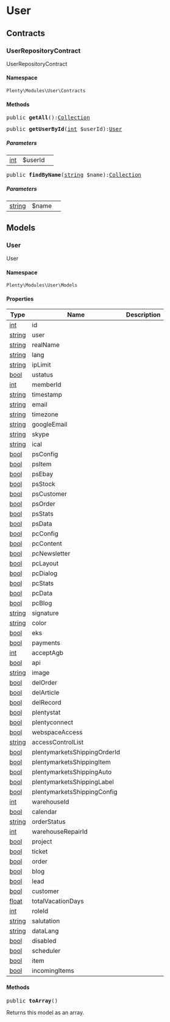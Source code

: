 

# User<a name="user_user"></a>
    
## Contracts<a name="user_user_contracts"></a>
### UserRepositoryContract<a name="user_contracts_userrepositorycontract"></a>

UserRepositoryContract


#### Namespace

`Plenty\Modules\User\Contracts`





#### Methods

<pre>public <strong>getAll</strong>():<a href="miscellaneous#miscellaneous_eloquent_collection">Collection</a>
</pre>

    

    
<pre>public <strong>getUserById</strong>(<a target="_blank" href="http://php.net/int">int</a> $userId):<a href="user#user_models_user">User</a>
</pre>

    

    
##### <strong>Parameters</strong>
    
<table class="table table-condensed">    <tr>
        <td><a target="_blank" href="http://php.net/int">int</a></td>
        <td>$userId</td>
        <td></td>
    </tr>
</table>


<pre>public <strong>findByName</strong>(<a target="_blank" href="http://php.net/string">string</a> $name):<a href="miscellaneous#miscellaneous_eloquent_collection">Collection</a>
</pre>

    

    
##### <strong>Parameters</strong>
    
<table class="table table-condensed">    <tr>
        <td><a target="_blank" href="http://php.net/string">string</a></td>
        <td>$name</td>
        <td></td>
    </tr>
</table>


## Models<a name="user_user_models"></a>
### User<a name="user_models_user"></a>

User


#### Namespace

`Plenty\Modules\User\Models`




#### Properties

<table class="table table-bordered table-striped table-condensed table-hover">
    <thead>
    <tr>
        <th>Type</th>
        <th>Name</th>
        <th>Description</th>
    </tr>
    </thead>
    <tbody><tr>
            <td><a target="_blank" href="http://php.net/int">int</a></td>
            <td>id</td>
            <td></td>
        </tr><tr>
            <td><a target="_blank" href="http://php.net/string">string</a></td>
            <td>user</td>
            <td></td>
        </tr><tr>
            <td><a target="_blank" href="http://php.net/string">string</a></td>
            <td>realName</td>
            <td></td>
        </tr><tr>
            <td><a target="_blank" href="http://php.net/string">string</a></td>
            <td>lang</td>
            <td></td>
        </tr><tr>
            <td><a target="_blank" href="http://php.net/string">string</a></td>
            <td>ipLimit</td>
            <td></td>
        </tr><tr>
            <td><a target="_blank" href="http://php.net/bool">bool</a></td>
            <td>ustatus</td>
            <td></td>
        </tr><tr>
            <td><a target="_blank" href="http://php.net/int">int</a></td>
            <td>memberId</td>
            <td></td>
        </tr><tr>
            <td><a target="_blank" href="http://php.net/string">string</a></td>
            <td>timestamp</td>
            <td></td>
        </tr><tr>
            <td><a target="_blank" href="http://php.net/string">string</a></td>
            <td>email</td>
            <td></td>
        </tr><tr>
            <td><a target="_blank" href="http://php.net/string">string</a></td>
            <td>timezone</td>
            <td></td>
        </tr><tr>
            <td><a target="_blank" href="http://php.net/string">string</a></td>
            <td>googleEmail</td>
            <td></td>
        </tr><tr>
            <td><a target="_blank" href="http://php.net/string">string</a></td>
            <td>skype</td>
            <td></td>
        </tr><tr>
            <td><a target="_blank" href="http://php.net/string">string</a></td>
            <td>ical</td>
            <td></td>
        </tr><tr>
            <td><a target="_blank" href="http://php.net/bool">bool</a></td>
            <td>psConfig</td>
            <td></td>
        </tr><tr>
            <td><a target="_blank" href="http://php.net/bool">bool</a></td>
            <td>psItem</td>
            <td></td>
        </tr><tr>
            <td><a target="_blank" href="http://php.net/bool">bool</a></td>
            <td>psEbay</td>
            <td></td>
        </tr><tr>
            <td><a target="_blank" href="http://php.net/bool">bool</a></td>
            <td>psStock</td>
            <td></td>
        </tr><tr>
            <td><a target="_blank" href="http://php.net/bool">bool</a></td>
            <td>psCustomer</td>
            <td></td>
        </tr><tr>
            <td><a target="_blank" href="http://php.net/bool">bool</a></td>
            <td>psOrder</td>
            <td></td>
        </tr><tr>
            <td><a target="_blank" href="http://php.net/bool">bool</a></td>
            <td>psStats</td>
            <td></td>
        </tr><tr>
            <td><a target="_blank" href="http://php.net/bool">bool</a></td>
            <td>psData</td>
            <td></td>
        </tr><tr>
            <td><a target="_blank" href="http://php.net/bool">bool</a></td>
            <td>pcConfig</td>
            <td></td>
        </tr><tr>
            <td><a target="_blank" href="http://php.net/bool">bool</a></td>
            <td>pcContent</td>
            <td></td>
        </tr><tr>
            <td><a target="_blank" href="http://php.net/bool">bool</a></td>
            <td>pcNewsletter</td>
            <td></td>
        </tr><tr>
            <td><a target="_blank" href="http://php.net/bool">bool</a></td>
            <td>pcLayout</td>
            <td></td>
        </tr><tr>
            <td><a target="_blank" href="http://php.net/bool">bool</a></td>
            <td>pcDialog</td>
            <td></td>
        </tr><tr>
            <td><a target="_blank" href="http://php.net/bool">bool</a></td>
            <td>pcStats</td>
            <td></td>
        </tr><tr>
            <td><a target="_blank" href="http://php.net/bool">bool</a></td>
            <td>pcData</td>
            <td></td>
        </tr><tr>
            <td><a target="_blank" href="http://php.net/bool">bool</a></td>
            <td>pcBlog</td>
            <td></td>
        </tr><tr>
            <td><a target="_blank" href="http://php.net/string">string</a></td>
            <td>signature</td>
            <td></td>
        </tr><tr>
            <td><a target="_blank" href="http://php.net/string">string</a></td>
            <td>color</td>
            <td></td>
        </tr><tr>
            <td><a target="_blank" href="http://php.net/bool">bool</a></td>
            <td>eks</td>
            <td></td>
        </tr><tr>
            <td><a target="_blank" href="http://php.net/bool">bool</a></td>
            <td>payments</td>
            <td></td>
        </tr><tr>
            <td><a target="_blank" href="http://php.net/int">int</a></td>
            <td>acceptAgb</td>
            <td></td>
        </tr><tr>
            <td><a target="_blank" href="http://php.net/bool">bool</a></td>
            <td>api</td>
            <td></td>
        </tr><tr>
            <td><a target="_blank" href="http://php.net/string">string</a></td>
            <td>image</td>
            <td></td>
        </tr><tr>
            <td><a target="_blank" href="http://php.net/bool">bool</a></td>
            <td>delOrder</td>
            <td></td>
        </tr><tr>
            <td><a target="_blank" href="http://php.net/bool">bool</a></td>
            <td>delArticle</td>
            <td></td>
        </tr><tr>
            <td><a target="_blank" href="http://php.net/bool">bool</a></td>
            <td>delRecord</td>
            <td></td>
        </tr><tr>
            <td><a target="_blank" href="http://php.net/bool">bool</a></td>
            <td>plentystat</td>
            <td></td>
        </tr><tr>
            <td><a target="_blank" href="http://php.net/bool">bool</a></td>
            <td>plentyconnect</td>
            <td></td>
        </tr><tr>
            <td><a target="_blank" href="http://php.net/bool">bool</a></td>
            <td>webspaceAccess</td>
            <td></td>
        </tr><tr>
            <td><a target="_blank" href="http://php.net/string">string</a></td>
            <td>accessControlList</td>
            <td></td>
        </tr><tr>
            <td><a target="_blank" href="http://php.net/bool">bool</a></td>
            <td>plentymarketsShippingOrderId</td>
            <td></td>
        </tr><tr>
            <td><a target="_blank" href="http://php.net/bool">bool</a></td>
            <td>plentymarketsShippingItem</td>
            <td></td>
        </tr><tr>
            <td><a target="_blank" href="http://php.net/bool">bool</a></td>
            <td>plentymarketsShippingAuto</td>
            <td></td>
        </tr><tr>
            <td><a target="_blank" href="http://php.net/bool">bool</a></td>
            <td>plentymarketsShippingLabel</td>
            <td></td>
        </tr><tr>
            <td><a target="_blank" href="http://php.net/bool">bool</a></td>
            <td>plentymarketsShippingConfig</td>
            <td></td>
        </tr><tr>
            <td><a target="_blank" href="http://php.net/int">int</a></td>
            <td>warehouseId</td>
            <td></td>
        </tr><tr>
            <td><a target="_blank" href="http://php.net/bool">bool</a></td>
            <td>calendar</td>
            <td></td>
        </tr><tr>
            <td><a target="_blank" href="http://php.net/string">string</a></td>
            <td>orderStatus</td>
            <td></td>
        </tr><tr>
            <td><a target="_blank" href="http://php.net/int">int</a></td>
            <td>warehouseRepairId</td>
            <td></td>
        </tr><tr>
            <td><a target="_blank" href="http://php.net/bool">bool</a></td>
            <td>project</td>
            <td></td>
        </tr><tr>
            <td><a target="_blank" href="http://php.net/bool">bool</a></td>
            <td>ticket</td>
            <td></td>
        </tr><tr>
            <td><a target="_blank" href="http://php.net/bool">bool</a></td>
            <td>order</td>
            <td></td>
        </tr><tr>
            <td><a target="_blank" href="http://php.net/bool">bool</a></td>
            <td>blog</td>
            <td></td>
        </tr><tr>
            <td><a target="_blank" href="http://php.net/bool">bool</a></td>
            <td>lead</td>
            <td></td>
        </tr><tr>
            <td><a target="_blank" href="http://php.net/bool">bool</a></td>
            <td>customer</td>
            <td></td>
        </tr><tr>
            <td><a target="_blank" href="http://php.net/float">float</a></td>
            <td>totalVacationDays</td>
            <td></td>
        </tr><tr>
            <td><a target="_blank" href="http://php.net/int">int</a></td>
            <td>roleId</td>
            <td></td>
        </tr><tr>
            <td><a target="_blank" href="http://php.net/string">string</a></td>
            <td>salutation</td>
            <td></td>
        </tr><tr>
            <td><a target="_blank" href="http://php.net/string">string</a></td>
            <td>dataLang</td>
            <td></td>
        </tr><tr>
            <td><a target="_blank" href="http://php.net/bool">bool</a></td>
            <td>disabled</td>
            <td></td>
        </tr><tr>
            <td><a target="_blank" href="http://php.net/bool">bool</a></td>
            <td>scheduler</td>
            <td></td>
        </tr><tr>
            <td><a target="_blank" href="http://php.net/bool">bool</a></td>
            <td>item</td>
            <td></td>
        </tr><tr>
            <td><a target="_blank" href="http://php.net/bool">bool</a></td>
            <td>incomingItems</td>
            <td></td>
        </tr></tbody>
</table>


#### Methods

<pre>public <strong>toArray</strong>()</pre>

    
Returns this model as an array.
    
